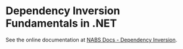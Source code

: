 # Dependency Inversion Fundamentals in .NET

See the online documentation at [NABS Docs - Dependency Inversion](https://github.com/Net-Advantage/Nabs.Docs/blob/main/DeveloperFundamentals/DependencyInversion/_Overview.md).
